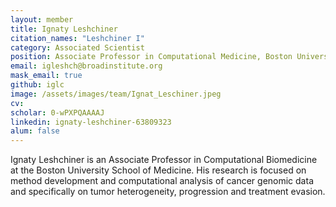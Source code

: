 ```yaml
---
layout: member
title: Ignaty Leshchiner
citation_names: "Leshchiner I"
category: Associated Scientist
position: Associate Professor in Computational Medicine, Boston University School of Medicine
email: igleshch@broadinstitute.org
mask_email: true
github: iglc 
image: /assets/images/team/Ignat_Leschiner.jpeg
cv:
scholar: 0-wPXPQAAAAJ
linkedin: ignaty-leshchiner-63809323
alum: false
---
```


Ignaty Leshchiner is an Associate Professor in Computational Biomedicine at the Boston University School of Medicine.  His research is focused on method development and computational analysis of cancer genomic data and specifically on tumor heterogeneity, progression and treatment evasion.

